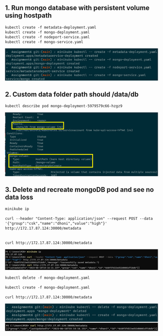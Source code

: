 ## 1. Run mongo database with persistent volume using hostpath

```
kubectl create -f metadata-deployment.yaml
kubectl create -f mongo-deployment.yaml
kubectl create -f nodeport-service.yaml
kubectl create -f mongo-service.yaml
```

![](./Assignment6-task1.png)

## 2. Custom data folder path should /data/db

```
kubectl describe pod mongo-deployment-5979579c66-hzgz9
```

![](./Assignment6-task2.png)

## 3. Delete and recreate mongoDB pod and see no data loss

```
minikube ip

curl --header "Content-Type: application/json" --request POST --data '{"group":"csk","name":"dhoni","value":"high"}' http://172.17.87.124:30000/metadata


curl http://172.17.87.124:30000/metadata
```

![](./Assignment6-task3.png)

```
kubectl delete -f mongo-deployment.yaml

kubectl create -f mongo-deployment.yaml

curl http://172.17.87.124:30000/metadata
```

![](./Assignment6-task31.png)
![](./Assignment6-task32.png)
